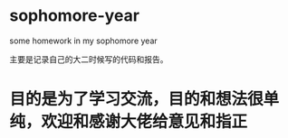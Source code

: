 # sophomore-year
some homework in my sophomore year 

主要是记录自己的大二时候写的代码和报告。

# 目的是为了学习交流，目的和想法很单纯，欢迎和感谢大佬给意见和指正
